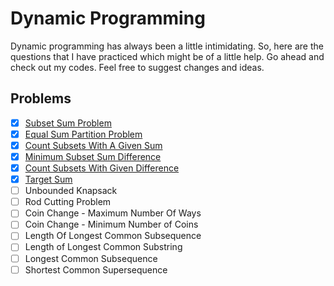 # Dynamic Programming
Dynamic programming has always been a little intimidating. So, here are the questions that I have practiced which might be of a little help. Go ahead and check out my codes. Feel free to suggest changes and ideas. 


## Problems
- [x] [Subset Sum Problem](https://github.com/Ishita-Tiwari/Dynamic-Programming/blob/main/1.%20Subset%20Sum%20Problem.py)
- [x] [Equal Sum Partition Problem](https://github.com/Ishita-Tiwari/Dynamic-Programming/blob/main/2.%20Equal%20Sum%20Partition%20Problem.py)
- [x] [Count Subsets With A Given Sum](https://github.com/Ishita-Tiwari/Dynamic-Programming/blob/main/3.%20Count%20subset%20with%20given%20sum.py)
- [x] [Minimum Subset Sum Difference](https://github.com/Ishita-Tiwari/Dynamic-Programming/blob/main/4.%20Minimum%20Subset%20Sum%20Difference.py)
- [x] [Count Subsets With Given Difference](https://github.com/Ishita-Tiwari/Dynamic-Programming/blob/main/5.%20Count%20subsets%20with%20given%20difference.py)
- [x] [Target Sum](https://github.com/Ishita-Tiwari/Dynamic-Programming/blob/main/6.%20Target%20Sum.py)
- [ ] Unbounded Knapsack
- [ ] Rod Cutting Problem
- [ ] Coin Change - Maximum Number Of Ways
- [ ] Coin Change - Minimum Number of Coins
- [ ] Length Of Longest Common Subsequence
- [ ] Length of Longest Common Substring
- [ ] Longest Common Subsequence
- [ ] Shortest Common Supersequence
